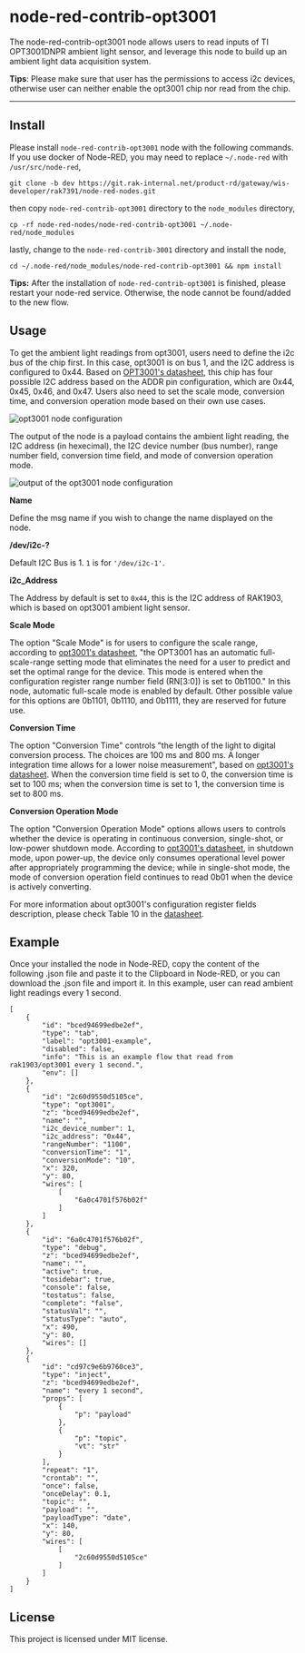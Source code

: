 # node-red-contrib-opt3001

The node-red-contrib-opt3001 node allows users to read inputs of TI OPT3001DNPR ambient light sensor, and leverage this node to build up an ambient light data acquisition system.

**Tips**: Please make sure that user has the permissions to access i2c devices, otherwise user can neither enable the opt3001 chip nor read from the chip. 

---

## Install

Please install `node-red-contrib-opt3001` node with the following commands. If you use docker of Node-RED, you may need to replace `~/.node-red` with `/usr/src/node-red`,

```
git clone -b dev https://git.rak-internal.net/product-rd/gateway/wis-developer/rak7391/node-red-nodes.git
```

then copy `node-red-contrib-opt3001` directory  to  the `node_modules` directory,

```
cp -rf node-red-nodes/node-red-contrib-opt3001 ~/.node-red/node_modules
```

lastly, change to the `node-red-contrib-3001` directory and install the node, 

```
cd ~/.node-red/node_modules/node-red-contrib-opt3001 && npm install
```

**Tips:**  After the installation of  `node-red-contrib-opt3001`  is finished, please restart your node-red service.  Otherwise, the node cannot be found/added to the new flow.

## Usage

To get the ambient light readings from opt3001, users need to define the i2c bus of the chip first. In this case, opt3001 is on bus 1, and the I2C address is configured to 0x44. Based on [OPT3001's datasheet](https://www.ti.com/lit/ds/symlink/opt3001.pdf?ts=1650948147469&ref_url=https%253A%252F%252Fwww.google.com%252F), this chip has four possible I2C address based on the ADDR pin configuration, which are 0x44, 0x45, 0x46, and 0x47. Users also need to set the scale mode, conversion time, and conversion operation mode based on their own use cases.

<img src="assets/opt3001-node.jpg" alt="opt3001 node configuration"/>

The output of the node is a payload contains the ambient light reading, the I2C address (in hexecimal), the I2C device number (bus number), range number field, conversion time field, and mode of conversion operation mode.  

<img src="assets/opt3001-node-output.jpg" alt="output of the opt3001 node configuration"/>

**Name**

Define the msg name if you wish to change the name displayed on the node.

**/dev/i2c-?**

Default I2C Bus is 1.  `1` is for `'/dev/i2c-1'`.

**i2c_Address**

The Address by default is set to `0x44`, this is the I2C address of RAK1903, which is based on opt3001 ambient light sensor. 

**Scale Mode**

The option "Scale Mode" is for users to configure the scale range, according to [opt3001's datasheet](https://www.ti.com/lit/ds/symlink/opt3001.pdf?ts=1650948147469&ref_url=https%253A%252F%252Fwww.google.com%252F), "the OPT3001 has an automatic full-scale-range setting mode that eliminates the need for a user to predict and set the optimal range for the device. This mode is entered when the configuration register range number field (RN[3:0]) is set to 0b1100." In this node, automatic full-scale mode is enabled by default. Other possible value for this options are 0b1101, 0b1110, and 0b1111, they are reserved for future use. 

**Conversion Time**

The option "Conversion Time" controls "the length of the light to digital conversion process. The choices are 100 ms and 800 ms. A longer integration time allows for a lower noise measurement", based on  [opt3001's datasheet](https://www.ti.com/lit/ds/symlink/opt3001.pdf?ts=1650948147469&ref_url=https%253A%252F%252Fwww.google.com%252F). When the conversion time field is set to 0, the conversion time is set to 100 ms; when the conversion time is set to 1, the conversion time is set to 800 ms.

**Conversion Operation Mode**

The option "Conversion Operation Mode" options allows users to controls whether the device is operating in continuous conversion, single-shot, or low-power shutdown mode. According to [opt3001's datasheet](https://www.ti.com/lit/ds/symlink/opt3001.pdf?ts=1650948147469&ref_url=https%253A%252F%252Fwww.google.com%252F), in shutdown mode, upon power-up, the device only consumes operational level power after appropriately programming the device; while in single-shot mode, the mode of conversion operation field continues to read 0b01 when the device is actively converting.

For more information about opt3001's configuration register fields description, please check Table 10 in the [datasheet](https://www.ti.com/lit/ds/symlink/opt3001.pdf?ts=1650948147469&ref_url=https%253A%252F%252Fwww.google.com%252F).



## Example

Once your installed the node in Node-RED, copy the content of the following .json file and paste it to the Clipboard in Node-RED, or you can download the .json file and import it. In this example, user can read ambient light readings every 1 second.

```
[
    {
        "id": "bced94699edbe2ef",
        "type": "tab",
        "label": "opt3001-example",
        "disabled": false,
        "info": "This is an example flow that read from rak1903/opt3001 every 1 second.",
        "env": []
    },
    {
        "id": "2c60d9550d5105ce",
        "type": "opt3001",
        "z": "bced94699edbe2ef",
        "name": "",
        "i2c_device_number": 1,
        "i2c_address": "0x44",
        "rangeNumber": "1100",
        "conversionTime": "1",
        "conversionMode": "10",
        "x": 320,
        "y": 80,
        "wires": [
            [
                "6a0c4701f576b02f"
            ]
        ]
    },
    {
        "id": "6a0c4701f576b02f",
        "type": "debug",
        "z": "bced94699edbe2ef",
        "name": "",
        "active": true,
        "tosidebar": true,
        "console": false,
        "tostatus": false,
        "complete": "false",
        "statusVal": "",
        "statusType": "auto",
        "x": 490,
        "y": 80,
        "wires": []
    },
    {
        "id": "cd97c9e6b9760ce3",
        "type": "inject",
        "z": "bced94699edbe2ef",
        "name": "every 1 second",
        "props": [
            {
                "p": "payload"
            },
            {
                "p": "topic",
                "vt": "str"
            }
        ],
        "repeat": "1",
        "crontab": "",
        "once": false,
        "onceDelay": 0.1,
        "topic": "",
        "payload": "",
        "payloadType": "date",
        "x": 140,
        "y": 80,
        "wires": [
            [
                "2c60d9550d5105ce"
            ]
        ]
    }
]
```



## License

This project is licensed under MIT license.
